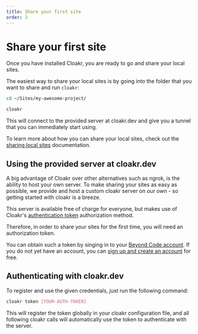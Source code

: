 ```yaml
---
title: Share your first site
order: 2
---
```


# Share your first site

Once you have installed Cloakr, you are ready to go and share your local sites.

The easiest way to share your local sites is by going into the folder that you want to share and run `cloakr`:

```bash
cd ~/Sites/my-awesome-project/

cloakr
```

This will connect to the provided server at cloakr.dev and give you a tunnel that you can immediately start using.

To learn more about how you can share your local sites, check out the [sharing local sites](/docs/cloakr/client/sharing) documentation.

## Using the provided server at cloakr.dev

A big advantage of Cloakr over other alternatives such as ngrok, is the ability to host your own server. To make sharing your sites as easy as possible, we provide and host a custom cloakr server on our own - so getting started with cloakr is a breeze.

This server is available free of charge for everyone, but makes use of Cloakr's [authentication token]() authorization method.

Therefore, in order to share your sites for the first time, you will need an authorization token.

You can obtain such a token by singing in to your [Beyond Code account](/login). If you do not yet have an account, you can [sign up and create an account](/register) for free.

## Authenticating with cloakr.dev

To register and use the given credentials, just run the following command:

```bash
cloakr token [YOUR-AUTH-TOKEN]
```

This will register the token globally in your cloakr configuration file, and all following cloakr calls will automatically use the token to authenticate with the server.
